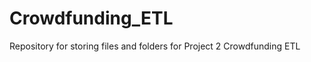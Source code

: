 # Crowdfunding_ETL                                 
Repository for storing files and folders for Project 2 Crowdfunding ETL
